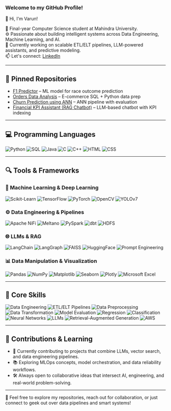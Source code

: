 ### Welcome to my GitHub Profile!

👋 Hi, I'm Varun!  

🌟 Final-year Computer Science student at Mahindra University.  
⚙️ Passionate about building intelligent systems across Data Engineering, Machine Learning, and AI.  
🔭 Currently working on scalable ETL/ELT pipelines, LLM-powered assistants, and predictive modeling.  
📫 Let's connect: [LinkedIn](https://www.linkedin.com/in/naga-varun-bokka)

---

## 🔧 Pinned Repositories
- [F1 Predictor](https://github.com/Varun-278/F1-2024-Predictor) – ML model for race outcome prediction  
- [Orders Data Analysis](https://github.com/Varun-278/Orders-Data-Analysis) – E-commerce SQL + Python data prep  
- [Churn Prediction using ANN](https://github.com/Varun-278/Churn-Prediction-using-ANN) – ANN pipeline with evaluation  
- [Financial KPI Assistant (RAG Chatbot)](https://github.com/Varun-278/Financial-KPI-Assistant) – LLM-based chatbot with KPI indexing

---

## 💻 Programming Languages
![Python](https://img.shields.io/badge/-Python-333333?style=flat&logo=python)
![SQL](https://img.shields.io/badge/-SQL-333333?style=flat&logo=sqlite)
![Java](https://img.shields.io/badge/-Java-333333?style=flat&logo=java)
![C](https://img.shields.io/badge/-C-333333?style=flat&logo=c)
![C++](https://img.shields.io/badge/-C++-333333?style=flat&logo=c%2B%2B)
![HTML](https://img.shields.io/badge/-HTML-333333?style=flat&logo=html5)
![CSS](https://img.shields.io/badge/-CSS-333333?style=flat&logo=css3)

---

## 🔍 Tools & Frameworks

### 🧠 Machine Learning & Deep Learning
![Scikit-Learn](https://img.shields.io/badge/-Scikit_Learn-333333?style=flat&logo=scikit-learn)
![TensorFlow](https://img.shields.io/badge/-TensorFlow-333333?style=flat&logo=tensorflow)
![PyTorch](https://img.shields.io/badge/-PyTorch-333333?style=flat&logo=pytorch)
![OpenCV](https://img.shields.io/badge/-OpenCV-333333?style=flat&logo=opencv)
![YOLOv7](https://img.shields.io/badge/-YOLOv7-333333?style=flat&logo=darkreader)

### ⚙️ Data Engineering & Pipelines
![Apache NiFi](https://img.shields.io/badge/-Apache_NiFi-333333?style=flat&logo=apache)
![Meltano](https://img.shields.io/badge/-Meltano-333333?style=flat&logo=)
![PySpark](https://img.shields.io/badge/-PySpark-333333?style=flat&logo=apache-spark)
![dbt](https://img.shields.io/badge/-dbt-333333?style=flat&logo=dbt)
![HDFS](https://img.shields.io/badge/-HDFS-333333?style=flat&logo=hadoop)

### 🌐 LLMs & RAG
![LangChain](https://img.shields.io/badge/-LangChain-333333?style=flat&logo=)
![LangGraph](https://img.shields.io/badge/-LangGraph-333333?style=flat&logo=)
![FAISS](https://img.shields.io/badge/-FAISS-333333?style=flat&logo=)
![HuggingFace](https://img.shields.io/badge/-HuggingFace-333333?style=flat&logo=huggingface)
![Prompt Engineering](https://img.shields.io/badge/-Prompt_Engineering-333333?style=flat&logo=)

### 📊 Data Manipulation & Visualization
![Pandas](https://img.shields.io/badge/-Pandas-333333?style=flat&logo=pandas)
![NumPy](https://img.shields.io/badge/-NumPy-333333?style=flat&logo=numpy)
![Matplotlib](https://img.shields.io/badge/-Matplotlib-333333?style=flat&logo=matplotlib)
![Seaborn](https://img.shields.io/badge/-Seaborn-333333?style=flat&logo=)
![Plotly](https://img.shields.io/badge/-Plotly-333333?style=flat&logo=plotly)
![Microsoft Excel](https://img.shields.io/badge/-Excel-333333?style=flat&logo=microsoft-excel)

---

## 🧠 Core Skills
![Data Engineering](https://img.shields.io/badge/-Data_Engineering-333333?style=flat&logo=)
![ETL/ELT Pipelines](https://img.shields.io/badge/-ETL/ELT_Pipelines-333333?style=flat&logo=)
![Data Preprocessing](https://img.shields.io/badge/-Data_Preprocessing-333333?style=flat&logo=)
![Data Transformation](https://img.shields.io/badge/-Data_Transformation-333333?style=flat&logo=)
![Model Evaluation](https://img.shields.io/badge/-Model_Evaluation-333333?style=flat&logo=)
![Regression](https://img.shields.io/badge/-Regression-333333?style=flat&logo=)
![Classification](https://img.shields.io/badge/-Classification-333333?style=flat&logo=)
![Neural Networks](https://img.shields.io/badge/-Neural_Networks-333333?style=flat&logo=)
![LLMs](https://img.shields.io/badge/-LLMs-333333?style=flat&logo=)
![Retrieval-Augmented Generation](https://img.shields.io/badge/-RAG-333333?style=flat&logo=)
![AWS](https://img.shields.io/badge/-AWS-333333?style=flat&logo=amazon-aws)

---

## 🌱 Contributions & Learning
- 🔁 Currently contributing to projects that combine LLMs, vector search, and data engineering pipelines.  
- 📚 Exploring MLOps concepts, model orchestration, and data reliability workflows.  
- 🛠 Always open to collaborative ideas that intersect AI, engineering, and real-world problem-solving.

---

💬 Feel free to explore my repositories, reach out for collaboration, or just connect to geek out over data pipelines and smart systems!





